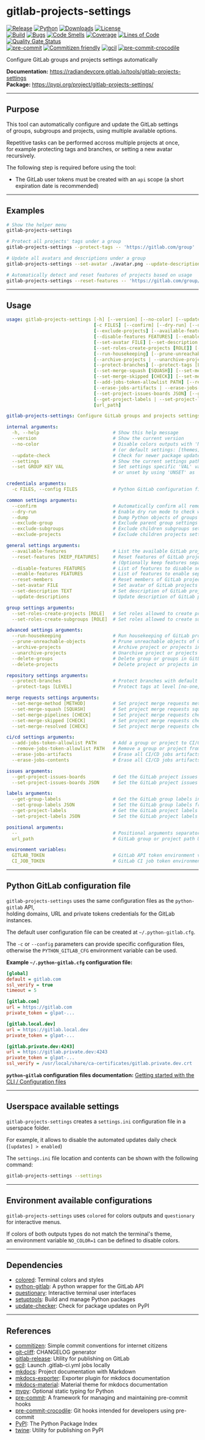 # gitlab-projects-settings

<!-- markdownlint-disable no-inline-html -->

[![Release](https://img.shields.io/pypi/v/gitlab-projects-settings?color=blue)](https://pypi.org/project/gitlab-projects-settings)
[![Python](https://img.shields.io/pypi/pyversions/gitlab-projects-settings?color=blue)](https://pypi.org/project/gitlab-projects-settings)
[![Downloads](https://img.shields.io/pypi/dm/gitlab-projects-settings?color=blue)](https://pypi.org/project/gitlab-projects-settings)
[![License](https://img.shields.io/gitlab/license/RadianDevCore/tools/gitlab-projects-settings?color=blue)](https://gitlab.com/RadianDevCore/tools/gitlab-projects-settings/-/blob/main/LICENSE)
<br />
[![Build](https://gitlab.com/RadianDevCore/tools/gitlab-projects-settings/badges/main/pipeline.svg)](https://gitlab.com/RadianDevCore/tools/gitlab-projects-settings/-/commits/main/)
[![Bugs](https://sonarcloud.io/api/project_badges/measure?project=RadianDevCore_gitlab-projects-settings&metric=bugs)](https://sonarcloud.io/dashboard?id=RadianDevCore_gitlab-projects-settings)
[![Code Smells](https://sonarcloud.io/api/project_badges/measure?project=RadianDevCore_gitlab-projects-settings&metric=code_smells)](https://sonarcloud.io/dashboard?id=RadianDevCore_gitlab-projects-settings)
[![Coverage](https://sonarcloud.io/api/project_badges/measure?project=RadianDevCore_gitlab-projects-settings&metric=coverage)](https://sonarcloud.io/dashboard?id=RadianDevCore_gitlab-projects-settings)
[![Lines of Code](https://sonarcloud.io/api/project_badges/measure?project=RadianDevCore_gitlab-projects-settings&metric=ncloc)](https://sonarcloud.io/dashboard?id=RadianDevCore_gitlab-projects-settings)
[![Quality Gate Status](https://sonarcloud.io/api/project_badges/measure?project=RadianDevCore_gitlab-projects-settings&metric=alert_status)](https://sonarcloud.io/dashboard?id=RadianDevCore_gitlab-projects-settings)
<br />
[![pre-commit](https://img.shields.io/badge/pre--commit-enabled-brightgreen?logo=pre-commit)](https://github.com/pre-commit/pre-commit)
[![Commitizen friendly](https://img.shields.io/badge/commitizen-friendly-brightgreen.svg)](https://commitizen-tools.github.io/commitizen/)
[![gcil](https://img.shields.io/badge/gcil-enabled-brightgreen?logo=gitlab)](https://radiandevcore.gitlab.io/tools/gcil)
[![pre-commit-crocodile](https://img.shields.io/badge/pre--commit--crocodile-enabled-brightgreen?logo=gitlab)](https://radiandevcore.gitlab.io/tools/pre-commit-crocodile)

Configure GitLab groups and projects settings automatically

**Documentation:** <https://radiandevcore.gitlab.io/tools/gitlab-projects-settings>  
**Package:** <https://pypi.org/project/gitlab-projects-settings/>

---

## Purpose

This tool can automatically configure and update the GitLab settings  
of groups, subgroups and projects, using multiple available options.

Repetitive tasks can be performed accross multiple projects at once,  
for example protecting tags and branches, or setting a new avatar recursively.

The following step is required before using the tool:

- The GitLab user tokens must be created with an `api` scope (a short expiration date is recommended)

---

## Examples

<!-- prettier-ignore-start -->

```bash
# Show the helper menu
gitlab-projects-settings

# Protect all projects' tags under a group
gitlab-projects-settings --protect-tags -- 'https://gitlab.com/group'

# Update all avatars and descriptions under a group
gitlab-projects-settings --set-avatar ./avatar.png --update-description 'https://gitlab.com/group'

# Automatically detect and reset features of projects based on usage
gitlab-projects-settings --reset-features -- 'https://gitlab.com/group/project'
```

<!-- prettier-ignore-end -->

---

## Usage

<!-- prettier-ignore-start -->
<!-- readme-help-start -->

```yaml
usage: gitlab-projects-settings [-h] [--version] [--no-color] [--update-check] [--settings] [--set GROUP KEY VAL]
                                [-c FILES] [--confirm] [--dry-run] [--dump] [--exclude-group] [--exclude-subgroups]
                                [--exclude-projects] [--available-features] [--reset-features [KEEP_FEATURES]]
                                [--disable-features FEATURES] [--enable-features FEATURES] [--reset-members]
                                [--set-avatar FILE] [--set-description TEXT] [--update-descriptions]
                                [--set-roles-create-projects [ROLE]] [--set-roles-create-subgroups [ROLE]]
                                [--run-housekeeping] [--prune-unreachable-objects]
                                [--archive-projects | --unarchive-projects] [--delete-groups] [--delete-projects]
                                [--protect-branches] [--protect-tags [LEVEL]] [--set-merge-method [METHOD]]
                                [--set-merge-squash [SQUASH]] [--set-merge-pipelines [CHECK]]
                                [--set-merge-skipped [CHECK]] [--set-merge-resolved [CHECK]]
                                [--add-jobs-token-allowlist PATH] [--remove-jobs-token-allowlist PATH]
                                [--erase-jobs-artifacts | --erase-jobs-contents] [--get-project-issues-boards]
                                [--set-project-issues-boards JSON] [--get-group-labels | --set-group-labels JSON]
                                [--get-project-labels | --set-project-labels JSON] [--]
                                [url_path]

gitlab-projects-settings: Configure GitLab groups and projects settings automatically

internal arguments:
  -h, --help                           # Show this help message
  --version                            # Show the current version
  --no-color                           # Disable colors outputs with 'NO_COLOR=1'
                                       # (or default settings: [themes] > no_color)
  --update-check                       # Check for newer package updates
  --settings                           # Show the current settings path and contents
  --set GROUP KEY VAL                  # Set settings specific 'VAL' value to [GROUP] > KEY
                                       # or unset by using 'UNSET' as 'VAL'

credentials arguments:
  -c FILES, --config FILES             # Python GitLab configuration files (default: PYTHON_GITLAB_CFG environment)

common settings arguments:
  --confirm                            # Automatically confirm all removal and contents warnings
  --dry-run                            # Enable dry run mode to check without saving
  --dump                               # Dump Python objects of groups and projects
  --exclude-group                      # Exclude parent group settings
  --exclude-subgroups                  # Exclude children subgroups settings
  --exclude-projects                   # Exclude children projects settings

general settings arguments:
  --available-features                 # List the available GitLab project features known by the tool
  --reset-features [KEEP_FEATURES]     # Reset features of GitLab projects based on usage
                                       # (Optionally keep features separated by ",")
  --disable-features FEATURES          # List of features to disable separated by ","
  --enable-features FEATURES           # List of features to enable separated by ","
  --reset-members                      # Reset members of GitLab projects and groups
  --set-avatar FILE                    # Set avatar of GitLab projects and groups
  --set-description TEXT               # Set description of GitLab projects and groups
  --update-descriptions                # Update description of GitLab projects and groups automatically

group settings arguments:
  --set-roles-create-projects [ROLE]   # Set roles allowed to create projects [noone,owner,maintainer,developer,administrator] (default: developer)
  --set-roles-create-subgroups [ROLE]  # Set roles allowed to create subgroups [owner,maintainer] (default: maintainer)

advanced settings arguments:
  --run-housekeeping                   # Run housekeeping of GitLab project or projects in groups
  --prune-unreachable-objects          # Prune unreachable objects of GitLab project or projects in groups
  --archive-projects                   # Archive project or projects in GitLab groups
  --unarchive-projects                 # Unarchive project or projects in GitLab groups
  --delete-groups                      # Delete group or groups in GitLab groups
  --delete-projects                    # Delete project or projects in GitLab groups

repository settings arguments:
  --protect-branches                   # Protect branches with default master/main, develop and staging
  --protect-tags [LEVEL]               # Protect tags at level [no-one,admins,maintainers,developers] (default: no-one)

merge requests settings arguments:
  --set-merge-method [METHOD]          # Set project merge requests method (Merge, Semi-linear, Fast-forward, default: Fast-forward)
  --set-merge-squash [SQUASH]          # Set project merge requests squashing (Do not allow, Allow, Encourage, Require, default: Allow)
  --set-merge-pipelines [CHECK]        # Set project merge requests check for successful pipelines (true, false, default: True)
  --set-merge-skipped [CHECK]          # Set project merge requests check for skipped pipelines (true, false, default: True)
  --set-merge-resolved [CHECK]         # Set project merge requests check for resolved threads (true, false, default: True)

ci/cd settings arguments:
  --add-jobs-token-allowlist PATH      # Add a group or project to CI/CD job token allowlist
  --remove-jobs-token-allowlist PATH   # Remove a group or project from CI/CD job token allowlist
  --erase-jobs-artifacts               # Erase all CI/CD jobs artifacts
  --erase-jobs-contents                # Erase all CI/CD jobs artifacts and traces

issues arguments:
  --get-project-issues-boards          # Get the GitLab project issues boards in JSON format
  --set-project-issues-boards JSON     # Set the GitLab project issues boards from JSON format

labels arguments:
  --get-group-labels                   # Get the GitLab group labels in JSON format
  --set-group-labels JSON              # Set the GitLab group labels from JSON format
  --get-project-labels                 # Get the GitLab project labels in JSON format
  --set-project-labels JSON            # Set the GitLab project labels from JSON format

positional arguments:
  --                                   # Positional arguments separator (recommended)
  url_path                             # GitLab group or project path URL

environment variables:
  GITLAB_TOKEN                         # GitLab API token environment variable
  CI_JOB_TOKEN                         # GitLab CI job token environment variable (CI only)
```

<!-- readme-help-stop -->
<!-- prettier-ignore-end -->

---

<span class="page-break"></span>

## Python GitLab configuration file

`gitlab-projects-settings` uses the same configuration files as the `python-gitlab` API,  
holding domains, URL and private tokens credentials for the GitLab instances.

The default user configuration file can be created at `~/.python-gitlab.cfg`.

The `-c` or `--config` parameters can provide specific configuration files,  
otherwise the `PYTHON_GITLAB_CFG` environment variable can be used.

**Example `~/.python-gitlab.cfg` configuration file:**

```ini title="~/.python-gitlab.cfg"
[global]
default = gitlab.com
ssl_verify = true
timeout = 5

[gitlab.com]
url = https://gitlab.com
private_token = glpat-...

[gitlab.local.dev]
url = https://gitlab.local.dev
private_token = glpat-...

[gitlab.private.dev:4243]
url = https://gitlab.private.dev:4243
private_token = glpat-...
ssl_verify = /usr/local/share/ca-certificates/gitlab.private.dev.crt
```


**`python-gitlab` configuration files documentation:** [Getting started with the CLI / Configuration files](https://python-gitlab.readthedocs.io/en/stable/cli-usage.html#configuration-files)

---

<span class="page-break"></span>

## Userspace available settings

`gitlab-projects-settings` creates a `settings.ini` configuration file in a userspace folder.

For example, it allows to disable the automated updates daily check (`[updates] > enabled`)

The `settings.ini` file location and contents can be shown with the following command:

```bash
gitlab-projects-settings --settings
```

---

## Environment available configurations

`gitlab-projects-settings` uses `colored` for colors outputs and `questionary` for interactive menus.

If colors of both outputs types do not match the terminal's theme,  
an environment variable `NO_COLOR=1` can be defined to disable colors.

---

<span class="page-break"></span>

## Dependencies

- [colored](https://pypi.org/project/colored/): Terminal colors and styles
- [python-gitlab](https://pypi.org/project/python-gitlab/): A python wrapper for the GitLab API
- [questionary](https://pypi.org/project/questionary/): Interactive terminal user interfaces
- [setuptools](https://pypi.org/project/setuptools/): Build and manage Python packages
- [update-checker](https://pypi.org/project/update-checker/): Check for package updates on PyPI

---

## References

- [commitizen](https://pypi.org/project/commitizen/): Simple commit conventions for internet citizens
- [git-cliff](https://github.com/orhun/git-cliff): CHANGELOG generator
- [gitlab-release](https://pypi.org/project/gitlab-release/): Utility for publishing on GitLab
- [gcil](https://radiandevcore.gitlab.io/tools/gcil): Launch .gitlab-ci.yml jobs locally
- [mkdocs](https://www.mkdocs.org/): Project documentation with Markdown
- [mkdocs-exporter](https://adrienbrignon.github.io/mkdocs-exporter/): Exporter plugin for mkdocs documentation
- [mkdocs-material](https://squidfunk.github.io/mkdocs-material/): Material theme for mkdocs documentation
- [mypy](https://pypi.org/project/mypy/): Optional static typing for Python
- [pre-commit](https://pre-commit.com/): A framework for managing and maintaining pre-commit hooks
- [pre-commit-crocodile](https://radiandevcore.gitlab.io/tools/pre-commit-crocodile): Git hooks intended for developers using pre-commit
- [PyPI](https://pypi.org/): The Python Package Index
- [twine](https://pypi.org/project/twine/): Utility for publishing on PyPI
